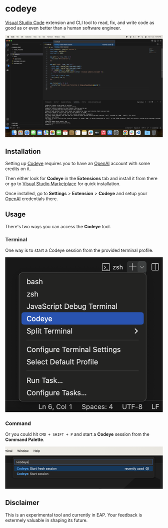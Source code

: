 # codeye

[Visual Studio Code](https://code.visualstudio.com) extension and CLI tool to read, fix, and write code as good as or even better than a human software engineer.

![Screenshot](images/usage.png)

## Installation

Setting up [Codeye](https://codeye.ai/) requires you to have an [OpenAI](https://platform.openai.com/) account with some credits on it.

Then either look for **Codeye** in the **Extensions** tab and install it from there or go to [Visual Studio Marketplace](https://marketplace.visualstudio.com/items?itemName=codeye.codeye) for quick installation.

Once installed, go to **Settings** > **Extension** > **Codeye** and setup your [OpenAI](https://openai.com/) credentials there.

## Usage

There's two ways you can access the **Codeye** tool.

### Terminal

One way is to start a Codeye session from the provided terminal profile.

![Terminal Profile](images/terminal-profile.png)

### Command

Or you could hit `CMD + SHIFT + P` and start a **Codeye** session from the **Command Palette**.

![Command](images/command-palette.png)

## Disclaimer

This is an experimental tool and currently in EAP. Your feedback is extermely valuable in shaping its future.
